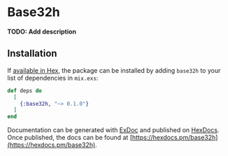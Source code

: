 # Base32h

**TODO: Add description**

## Installation

If [available in Hex](https://hex.pm/docs/publish), the package can be installed
by adding `base32h` to your list of dependencies in `mix.exs`:

```elixir
def deps do
  [
    {:base32h, "~> 0.1.0"}
  ]
end
```

Documentation can be generated with [ExDoc](https://github.com/elixir-lang/ex_doc)
and published on [HexDocs](https://hexdocs.pm). Once published, the docs can
be found at [https://hexdocs.pm/base32h](https://hexdocs.pm/base32h).

